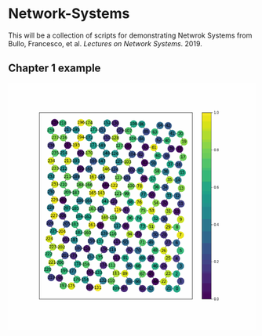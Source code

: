 # Network-Systems

This will be a collection of scripts for demonstrating Netwrok Systems from 
Bullo, Francesco, et al. *Lectures on Network Systems*. 2019.

## Chapter 1 example
![alt-text](https://github.com/seanjaffe1/Network-Systems/blob/master/chapter_1/large_rand_wireless.gif)
